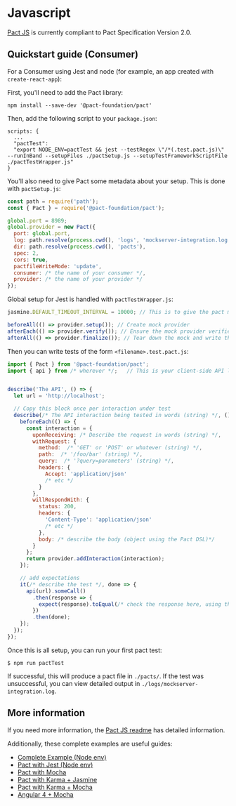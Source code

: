 # Javascript

[Pact JS](https://github.com/pact-foundation/pact-js) is currently compliant to Pact Specification Version 2.0.

## Quickstart guide (Consumer)

For a Consumer using Jest and node (for example, an app created with `create-react-app`):

First, you'll need to add the Pact library:

    npm install --save-dev '@pact-foundation/pact'

Then, add the following script to your `package.json`:
```
scripts: {
  ...
  "pactTest":
  "export NODE_ENV=pactTest && jest --testRegex \"/*(.test.pact.js)\" --runInBand --setupFiles ./pactSetup.js --setupTestFrameworkScriptFile ./pactTestWrapper.js"
}
```
You'll also need to give Pact some metadata about your setup. This is done with `pactSetup.js`:    
```javascript
const path = require('path');
const { Pact } = require('@pact-foundation/pact');

global.port = 8989;
global.provider = new Pact({
  port: global.port,
  log: path.resolve(process.cwd(), 'logs', 'mockserver-integration.log'),
  dir: path.resolve(process.cwd(), 'pacts'),
  spec: 2,
  cors: true,
  pactfileWriteMode: 'update',
  consumer: /* the name of your consumer */,
  provider: /* the name of your provider */
});
```
 Global setup for Jest is handled with `pactTestWrapper.js`:
```javascript
jasmine.DEFAULT_TIMEOUT_INTERVAL = 10000; // This is to give the pact mock server time to start

beforeAll(() => provider.setup()); // Create mock provider
afterEach(() => provider.verify()); // Ensure the mock provider verifies expected interactions for each test
afterAll(() => provider.finalize()); // Tear down the mock and write the pact
```
Then you can write tests of the form `<filename>.test.pact.js`:
```javascript
import { Pact } from '@pact-foundation/pact';
import { api } from /* wherever */;   // This is your client-side API layer


describe('The API', () => {
  let url = 'http://localhost';

  // Copy this block once per interaction under test
  describe(/* The API interaction being tested in words (string) */, () => {
    beforeEach(() => {
      const interaction = {
        uponReceiving: /* Describe the request in words (string) */,
        withRequest: {
          method:  /* 'GET' or 'POST' or whatever (string) */,
          path:  /* '/foo/bar' (string) */,
          query:  /* '?query=parameters' (string) */,
          headers: {
            Accept: 'application/json'
            /* etc */
          }
        },
        willRespondWith: {
          status: 200,
          headers: {
            'Content-Type': 'application/json'
            /* etc */
          },
          body: /* describe the body (object using the Pact DSL)*/
        }
      };
      return provider.addInteraction(interaction);
    });

    // add expectations
    it(/* describe the test */, done => {
      api(url).someCall()
        .then(response => {
          expect(response).toEqual(/* check the response here, using the default values provided to the Pact DSL */);
        })
        .then(done);
    });
  });  
});
```
Once this is all setup, you can run your first pact test:

    $ npm run pactTest

If successful, this will produce a pact file in `./pacts/`. If the test was unsuccessful, you can view detailed output in `./logs/mockserver-integration.log`.

## More information

If you need more information, the [Pact JS readme](https://github.com/pact-foundation/pact-js) has detailed information.

Additionally, these complete examples are useful guides:

* [Complete Example (Node env)](https://github.com/pact-foundation/pact-js/tree/master/examples/e2e)
* [Pact with Jest (Node env)](https://github.com/pact-foundation/pact-js/tree/master/examples/jest)
* [Pact with Mocha](https://github.com/pact-foundation/pact-js/tree/master/examples/mocha)
* [Pact with Karma + Jasmine](https://github.com/pact-foundation/pact-js/tree/master/karma/jasmine)
* [Pact with Karma + Mocha](https://github.com/pact-foundation/pact-js/tree/master/karma/mocha)
* [Angular 4 + Mocha](https://github.com/stones/pact-angular-4-mocha)
